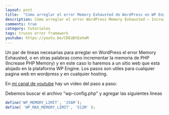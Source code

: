 ```yaml
---
layout: post
title:  "Cómo arreglar el error Memory Exhausted de WordPress en WP Engine"
description: Cómo arreglar el error WordPress Memory Exhausted – Increase PHP Memory
comments: true
category: tutoriales
tags: trucos error framework
youtube: https://youtu.be/CDEaBtEeVwM
---
```

Un par de lineas necesarias para arreglar en WordPress el error Memory Exhausted, o en otras palabras como incrementar la memoria de PHP (Increase PHP Memory) y en este caso lo haremos a un sitio web que esta alojado en la plataforma WP Engine. Los pasos son utiles para cualquier pagina web en wordpress y en cualquier hosting.

En <a target="_blank" href="{{ page.youtube }}">mi canal de youtube</a> hay un video del paso a paso:

Debemos buscar el archivo "wp-config.php" y agregar las siguientes lineas

```PHP
define('WP_MEMORY_LIMIT', '256M');
define( 'WP_MAX_MEMORY_LIMIT', '512M' );
```
